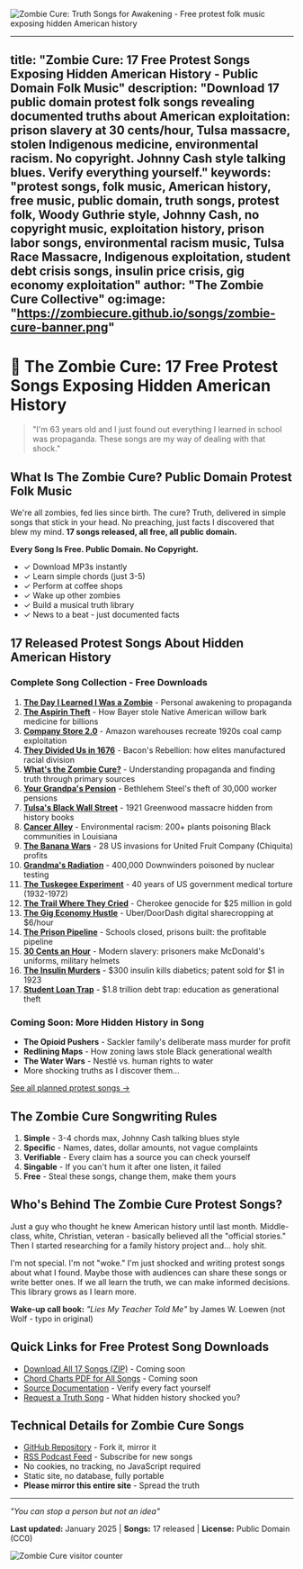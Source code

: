 <meta charset="UTF-8">
<meta name="viewport" content="width=device-width, initial-scale=1.0">
<meta property="og:title" content="Zombie Cure: 17 Free Protest Songs Exposing Hidden American History" />
<meta property="og:description" content="Download public domain folk songs revealing documented exploitation: prison slavery, stolen Indigenous knowledge, environmental racism. No copyright. Verify everything." />
<meta property="og:image" content="https://zombiecure.github.io/songs/zombie-cure-banner.jpg" />
<meta property="og:url" content="https://zombiecure.github.io/songs/" />
<meta property="og:type" content="website" />
<meta name="twitter:card" content="summary_large_image" />
<meta name="twitter:title" content="Zombie Cure: Free Protest Songs About American Exploitation" />
<meta name="twitter:description" content="17 public domain folk songs exposing Tulsa massacre, prison labor, insulin price murders & more hidden history. Download free." />
<meta name="google-site-verification" content="OqXlpUjHFcHakAenO8cgQ9J0gG7_WjMrNrNZ96yMJzg" />
<meta name="msvalidate.01" content="CFEABC8066C85D9B35A76E9A878A7464" />
<link rel="canonical" href="https://zombiecure.github.io/songs/" />
<link rel="manifest" href="/songs/manifest.json">
<script type="application/ld+json">
{
  "@context": "https://schema.org",
  "@type": "MusicAlbum",
  "name": "Zombie Cure: Truth Songs for Awakening",
  "description": "17 public domain protest songs exposing hidden American history",
  "datePublished": "2025-01-15",
  "genre": ["Protest Folk", "Talking Blues", "Acoustic Folk"],
  "albumProductionType": "StudioAlbum",
  "albumRelease": {
    "@type": "AlbumRelease",
    "releaseOf": {"@id": "#album"},
    "format": "DigitalFormat"
  },
  "byArtist": {
    "@type": "Person",
    "name": "The Zombie Cure Collective"
  },
  "copyrightHolder": {
    "@type": "Organization",
    "name": "Public Domain"
  },
  "license": "https://creativecommons.org/publicdomain/zero/1.0/"
}
</script>

![Zombie Cure: Truth Songs for Awakening - Free protest folk music exposing hidden American history](./zombie-cure-banner.png)

---
title: "Zombie Cure: 17 Free Protest Songs Exposing Hidden American History - Public Domain Folk Music"
description: "Download 17 public domain protest folk songs revealing documented truths about American exploitation: prison slavery at 30 cents/hour, Tulsa massacre, stolen Indigenous medicine, environmental racism. No copyright. Johnny Cash style talking blues. Verify everything yourself."
keywords: "protest songs, folk music, American history, free music, public domain, truth songs, protest folk, Woody Guthrie style, Johnny Cash, no copyright music, exploitation history, prison labor songs, environmental racism music, Tulsa Race Massacre, Indigenous exploitation, student debt crisis songs, insulin price crisis, gig economy exploitation"
author: "The Zombie Cure Collective"
og:image: "https://zombiecure.github.io/songs/zombie-cure-banner.png"
---

# 🧟 The Zombie Cure: 17 Free Protest Songs Exposing Hidden American History

> "I'm 63 years old and I just found out everything I learned in school was propaganda. These songs are my way of dealing with that shock."

## What Is The Zombie Cure? Public Domain Protest Folk Music

We're all zombies, fed lies since birth. The cure? Truth, delivered in simple songs that stick in your head. No preaching, just facts I discovered that blew my mind. **17 songs released, all free, all public domain.**

**Every Song Is Free. Public Domain. No Copyright.**
- ✓ Download MP3s instantly
- ✓ Learn simple chords (just 3-5)
- ✓ Perform at coffee shops
- ✓ Wake up other zombies
- ✓ Build a musical truth library
- ✓ News to a beat - just documented facts

## 17 Released Protest Songs About Hidden American History

### Complete Song Collection - Free Downloads

1. **[The Day I Learned I Was a Zombie](./001-zombie-awakening/)** - Personal awakening to propaganda
2. **[The Aspirin Theft](./002-aspirin-theft/)** - How Bayer stole Native American willow bark medicine for billions
3. **[Company Store 2.0](./003-company-store/)** - Amazon warehouses recreate 1920s coal camp exploitation
4. **[They Divided Us in 1676](./004-they-divided-us/)** - Bacon's Rebellion: how elites manufactured racial division
5. **[What's the Zombie Cure?](./005-zombie-cure/)** - Understanding propaganda and finding truth through primary sources
6. **[Your Grandpa's Pension](./006-grandpas-pension/)** - Bethlehem Steel's theft of 30,000 worker pensions
7. **[Tulsa's Black Wall Street](./007-black-wall-street/)** - 1921 Greenwood massacre hidden from history books
8. **[Cancer Alley](./008-cancer-alley/)** - Environmental racism: 200+ plants poisoning Black communities in Louisiana
9. **[The Banana Wars](./009-banana-wars/)** - 28 US invasions for United Fruit Company (Chiquita) profits
10. **[Grandma's Radiation](./010-grandmas-radiation/)** - 400,000 Downwinders poisoned by nuclear testing
11. **[The Tuskegee Experiment](./011-tuskegee-experiment/)** - 40 years of US government medical torture (1932-1972)
12. **[The Trail Where They Cried](./012-trail-of-tears/)** - Cherokee genocide for $25 million in gold
13. **[The Gig Economy Hustle](./013-gig-economy/)** - Uber/DoorDash digital sharecropping at $6/hour
14. **[The Prison Pipeline](./014-prison-pipeline/)** - Schools closed, prisons built: the profitable pipeline
15. **[30 Cents an Hour](./015-prison-labor/)** - Modern slavery: prisoners make McDonald's uniforms, military helmets
16. **[The Insulin Murders](./016-insulin-murders/)** - $300 insulin kills diabetics; patent sold for $1 in 1923
17. **[Student Loan Trap](./017-student-loan-trap/)** - $1.8 trillion debt trap: education as generational theft

### Coming Soon: More Hidden History in Song
- **The Opioid Pushers** - Sackler family's deliberate mass murder for profit
- **Redlining Maps** - How zoning laws stole Black generational wealth
- **The Water Wars** - Nestlé vs. human rights to water
- More shocking truths as I discover them...

[See all planned protest songs →](./song-list.md)

## The Zombie Cure Songwriting Rules

1. **Simple** - 3-4 chords max, Johnny Cash talking blues style
2. **Specific** - Names, dates, dollar amounts, not vague complaints
3. **Verifiable** - Every claim has a source you can check yourself
4. **Singable** - If you can't hum it after one listen, it failed
5. **Free** - Steal these songs, change them, make them yours

## Who's Behind The Zombie Cure Protest Songs?

Just a guy who thought he knew American history until last month. Middle-class, white, Christian, veteran - basically believed all the "official stories." Then I started researching for a family history project and... holy shit.

I'm not special. I'm not "woke." I'm just shocked and writing protest songs about what I found. Maybe those with audiences can share these songs or write better ones. If we all learn the truth, we can make informed decisions. This library grows as I learn more. 

**Wake-up call book:** *"Lies My Teacher Told Me"* by James W. Loewen (not Wolf - typo in original)

## Quick Links for Free Protest Song Downloads

- [Download All 17 Songs (ZIP)](#) - Coming soon
- [Chord Charts PDF for All Songs](#) - Coming soon
- [Source Documentation](./sources/) - Verify every fact yourself
- [Request a Truth Song](https://github.com/zombiecure/songs/issues) - What hidden history shocked you?

## Technical Details for Zombie Cure Songs

- [GitHub Repository](https://github.com/zombiecure/songs) - Fork it, mirror it
- [RSS Podcast Feed](./feed.xml) - Subscribe for new songs
- No cookies, no tracking, no JavaScript required
- Static site, no database, fully portable
- **Please mirror this entire site** - Spread the truth

---

*"You can stop a person but not an idea"*

**Last updated:** January 2025 | **Songs:** 17 released | **License:** Public Domain (CC0)

![Zombie Cure visitor counter](https://hits.seeyoufarm.com/api/count/incr/badge.svg?url=https%3A%2F%2Fzombiecure.github.io%2Fsongs&count_bg=%23555555&title_bg=%23555555&title=zombies+awakened&edge_flat=false)
